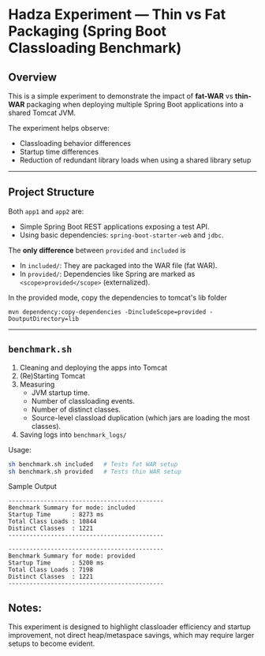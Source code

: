 # Hadza Experiment — Thin vs Fat Packaging (Spring Boot Classloading Benchmark)

## Overview

This is a simple experiment to demonstrate the impact of **fat-WAR** vs **thin-WAR** packaging when deploying multiple Spring Boot applications into a shared Tomcat JVM.

The experiment helps observe:
- Classloading behavior differences
- Startup time differences
- Reduction of redundant library loads when using a shared library setup

---

## Project Structure


Both `app1` and `app2` are:
- Simple Spring Boot REST applications exposing a test API.
- Using basic dependencies: `spring-boot-starter-web` and `jdbc`.

The **only difference** between `provided` and `included` is

- In `included/`: They are packaged into the WAR file (fat WAR).
- In `provided/`: Dependencies like Spring are marked as `<scope>provided</scope>` (externalized).


In the provided mode, copy the dependencies to tomcat's lib folder
```
mvn dependency:copy-dependencies -DincludeScope=provided -DoutputDirectory=lib
```

---

## `benchmark.sh` 

1. Cleaning and deploying the apps into Tomcat
2. (Re)Starting Tomcat
3. Measuring
   - JVM startup time.
   - Number of classloading events.
   - Number of distinct classes.
   - Source-level classload duplication (which jars are loading the most classes).
4. Saving logs into `benchmark_logs/`

Usage:
```bash
sh benchmark.sh included   # Tests fat WAR setup
sh benchmark.sh provided   # Tests thin WAR setup
```

Sample Output
```
--------------------------------------------
Benchmark Summary for mode: included
Startup Time      : 8273 ms
Total Class Loads : 10844
Distinct Classes  : 1221
--------------------------------------------

--------------------------------------------
Benchmark Summary for mode: provided
Startup Time      : 5200 ms
Total Class Loads : 7198
Distinct Classes  : 1221
--------------------------------------------
```

## Notes:

This experiment is designed to highlight classloader efficiency and startup improvement, not direct heap/metaspace savings, which may require larger setups to become evident.
